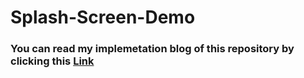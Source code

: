 # Splash-Screen-Demo

### You can read my implemetation blog of this repository by clicking this [Link](https://hemant-patel.medium.com/how-to-implement-splash-screen-activity-in-android-studio-using-java-463d53b7d143)
